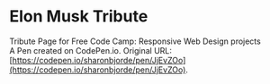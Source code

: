 # Elon Musk Tribute

Tribute Page for Free Code Camp: Responsive Web Design projects
<br>
A Pen created on CodePen.io. Original URL: [https://codepen.io/sharonbjorde/pen/JjEvZOo](https://codepen.io/sharonbjorde/pen/JjEvZOo).


